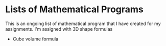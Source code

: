 # Lists of Mathematical Programs 
This is an ongoing list of mathematical program that I have created for my assignments. I'm assigned with 3D shape formulas

- Cube volume formula

